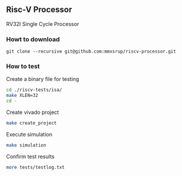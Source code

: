 ## Risc-V Processor
RV32I Single Cycle Processor

### Howt to download
```
git clone --recursive git@github.com:mmxsrup/riscv-processor.git
```

### How to test
Create a binary file for testing
```sh
cd ./riscv-tests/isa/
make XLEN=32
cd -
```
Create vivado project
```sh
make create_project
```
Execute simulation
```sh
make simulation
```
Confirm test results
```sh
more tests/testlog.txt
```

